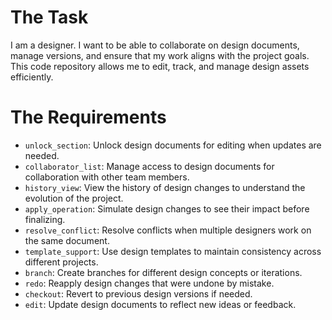 # The Task

I am a designer. I want to be able to collaborate on design documents, manage versions, and ensure that my work aligns with the project goals. This code repository allows me to edit, track, and manage design assets efficiently.

# The Requirements

* `unlock_section`: Unlock design documents for editing when updates are needed.
* `collaborator_list`: Manage access to design documents for collaboration with other team members.
* `history_view`: View the history of design changes to understand the evolution of the project.
* `apply_operation`: Simulate design changes to see their impact before finalizing.
* `resolve_conflict`: Resolve conflicts when multiple designers work on the same document.
* `template_support`: Use design templates to maintain consistency across different projects.
* `branch`: Create branches for different design concepts or iterations.
* `redo`: Reapply design changes that were undone by mistake.
* `checkout`: Revert to previous design versions if needed.
* `edit`: Update design documents to reflect new ideas or feedback.
